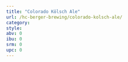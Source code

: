 ```yaml
---
title: "Colorado Kölsch Ale"
url: /hc-berger-brewing/colorado-kolsch-ale/
category: 
style: 
abv: 0
ibu: 0
srm: 0
upc: 0
---
```


